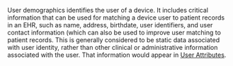 User demographics identifies the user of a device.  It includes critical information
that can be used for matching a device user to patient records in an EHR, such as name,
address, birthdate, user identifiers, and user contact information (which can also be
used to improve user matching to patient records.  This is generally considered to be
static data associated with user identity, rather than other clinical or administrative
information associated with the user. That information would appear in
[User Attributes](user_attributes.html).